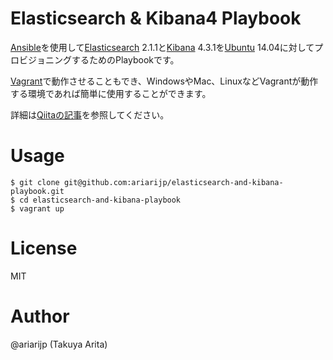 Elasticsearch & Kibana4 Playbook
===

[Ansible](http://www.ansible.com/)を使用して[Elasticsearch](https://www.elastic.co/products/elasticsearch) 2.1.1と[Kibana](https://www.elastic.co/products/kibana) 4.3.1を[Ubuntu](http://www.ubuntu.com/) 14.04に対してプロビジョニングするためのPlaybookです。

[Vagrant](https://www.vagrantup.com/)で動作させることもでき、WindowsやMac、LinuxなどVagrantが動作する環境であれば簡単に使用することができます。

詳細は[Qiitaの記事](http://qiita.com/ariarijp/items/f94962de91a36545a070)を参照してください。

# Usage

```
$ git clone git@github.com:ariarijp/elasticsearch-and-kibana-playbook.git
$ cd elasticsearch-and-kibana-playbook
$ vagrant up
```

# License

MIT

# Author

@ariarijp (Takuya Arita)
